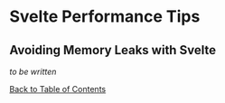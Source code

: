 # Svelte Performance Tips

<!-- START doctoc generated TOC please keep comment here to allow auto update -->
<!-- DON'T EDIT THIS SECTION, INSTEAD RE-RUN doctoc TO UPDATE -->
<!-- END doctoc generated TOC please keep comment here to allow auto update -->

## Avoiding Memory Leaks with Svelte

_to be written_

[Back to Table of Contents](https://github.com/svelte-society/recipes-mvp#table-of-contents)
